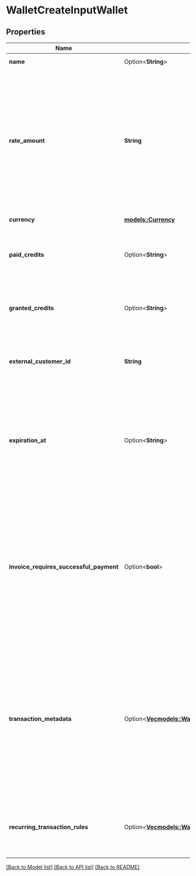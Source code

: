 # WalletCreateInputWallet

## Properties

Name | Type | Description | Notes
------------ | ------------- | ------------- | -------------
**name** | Option<**String**> | The name of the wallet. | [optional]
**rate_amount** | **String** | The rate of conversion between credits and the amount in the specified currency. It indicates the ratio or factor used to convert credits into the corresponding monetary value in the currency of the transaction. | 
**currency** | [**models::Currency**](Currency.md) | The currency of the wallet. | 
**paid_credits** | Option<**String**> | The number of paid credits. Required only if there is no granted credits. | [optional]
**granted_credits** | Option<**String**> | The number of free granted credits. Required only if there is no paid credits. | [optional]
**external_customer_id** | **String** | The customer external unique identifier (provided by your own application) | 
**expiration_at** | Option<**String**> | The date and time that determines when the wallet will expire. It follows the ISO 8601 datetime format and is expressed in Coordinated Universal Time (UTC). | [optional]
**invoice_requires_successful_payment** | Option<**bool**> | A boolean setting that, when set to true, delays issuing an invoice for a wallet top-up until a successful payment is made; if false, the invoice is issued immediately upon wallet top-up, regardless of the payment status. Default value of false. | [optional]
**transaction_metadata** | Option<[**Vec<models::WalletCreateInputWalletTransactionMetadataInner>**](WalletCreateInput_wallet_transaction_metadata_inner.md)> | This optional field allows you to store a list of key-value pairs that provide additional information or custom attributes. These key-value pairs will be included in the metadata of wallet transactions generated during the wallet creation process. | [optional]
**recurring_transaction_rules** | Option<[**Vec<models::WalletCreateInputWalletRecurringTransactionRulesInner>**](WalletCreateInput_wallet_recurring_transaction_rules_inner.md)> | List of recurring transaction rules. Currently, we only allow one recurring rule per wallet. | [optional]

[[Back to Model list]](../README.md#documentation-for-models) [[Back to API list]](../README.md#documentation-for-api-endpoints) [[Back to README]](../README.md)


